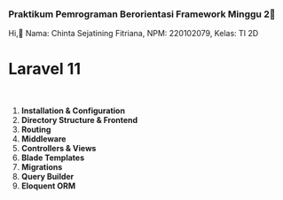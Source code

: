 ### Praktikum Pemrograman Berorientasi Framework Minggu 2👋

Hi,👋
Nama: Chinta Sejatining Fitriana,
NPM: 220102079,
Kelas: TI 2D

<h1>Laravel 11</h1> <br>

1. **Installation & Configuration** <br>
2. **Directory Structure & Frontend** <br>
3. **Routing** <br>
4. **Middleware** <br>
5. **Controllers & Views** <br>
6. **Blade Templates** <br>
7. **Migrations** <br>
8. **Query Builder** <br>
9. **Eloquent ORM** <br>
